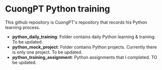 # CuongPT Python training

This github repository is CuongPT's repository that records his Python learning process.

- **python_daily_training**: Folder contains daily Python learning & training. To be updated. 
- **python_mock_project**: Folder contains Python projects. Currently there is only one project. To be updated.
- **python_training_assignment**: Python assignments that I completed. TO be updated. 
